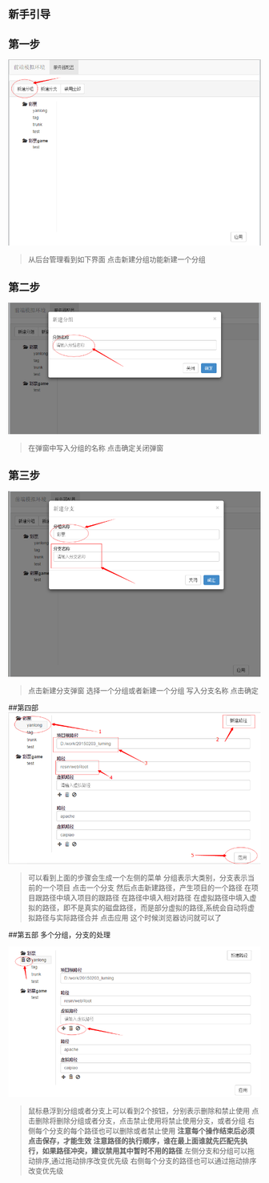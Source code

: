 新手引导
------------------------

## 第一步 
![Alt text](step1.png)

>从后台管理看到如下界面
>点击新建分组功能新建一个分组

## 第二步
![Alt text](step2.png)

>在弹窗中写入分组的名称
>点击确定关闭弹窗

## 第三步
![Alt text](step3.png)
>点击新建分支弹窗
>选择一个分组或者新建一个分组
>写入分支名称
>点击确定

##第四部
![Alt text](step4.png)
>可以看到上面的步骤会生成一个左侧的菜单
>分组表示大类别，分支表示当前的一个项目
>点击一个分支
>然后点击新建路径，产生项目的一个路径
>在项目跟路径中填入项目的跟路径
>在路径中填入相对路径
>在虚拟路径中填入虚拟的路径，即不是真实的磁盘路径，而是部分虚拟的路径,系统会自动将虚拟路径与实际路径合并
>点击应用
>这个时候浏览器访问就可以了


##第五部 多个分组，分支的处理

![Alt text](step5.png)
>鼠标悬浮到分组或者分支上可以看到2个按钮，分别表示删除和禁止使用
>点击删除将删除分组或者分支，点击禁止使用将禁止使用分支，或者分组
>右侧每个分支的每个路径也可以删除或者禁止使用
>**注意每个操作结束后必须点击保存，才能生效**
>**注意路径的执行顺序，谁在最上面谁就先匹配先执行，如果路径冲突，建议禁用其中暂时不用的路径**
>左侧分支和分组可以拖动排序,通过拖动排序改变优先级
>右侧每个分支的路径也可以通过拖动排序改变优先级


